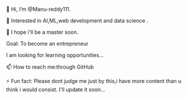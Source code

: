 👋 Hi, I’m @Manu-reddy111.

👀 Interested in AI,ML,web development and data science .

🌱 I hope i'll be a master soon.

Goal: To become an entrepreneur

I am looking for learning opportunities...

📫 How to reach me:through GitHub 

⚡ Fun fact: Please dont judge me just by this,i have more content than u think i would consist.
I'll update it soon...
